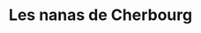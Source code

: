 ---
title: "Les nanas de Cherbourg"
url: /cherbourg-en-cotentin/les-nanas-de-cherbourg/
shop: coiffeur
---